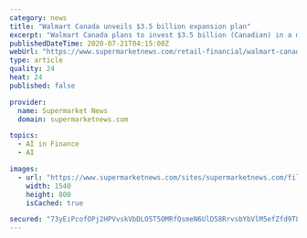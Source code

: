 ```yaml
---
category: news
title: "Walmart Canada unveils $3.5 billion expansion plan"
excerpt: "Walmart Canada plans to invest $3.5 billion (Canadian) in a multi-pronged strategy to “generate significant growth” by enhancing its in-store and online shopping experiences and upgrading its distribution."
publishedDateTime: 2020-07-21T04:15:00Z
webUrl: "https://www.supermarketnews.com/retail-financial/walmart-canada-unveils-35-billion-expansion-plan"
type: article
quality: 24
heat: 24
published: false

provider:
  name: Supermarket News
  domain: supermarketnews.com

topics:
  - AI in Finance
  - AI

images:
  - url: "https://www.supermarketnews.com/sites/supermarketnews.com/files/Walmart_Canada_Supercentre_sign_0_0.png"
    width: 1540
    height: 800
    isCached: true

secured: "73yEiPcofOPj2HPVvskVbDLO5T5OMRfQsmeN6UlD58RrvsbYbVlM5efZfd9T8Ir7eLb0lom8qY/HwCLn5xx98NXzrVetRO0x0n5cKRwC5TadiCjnuKUONuDg/gFs1p7ajg3DdJQr9iRoOxMsA1yyrWCTzlHuWCMSvT7EyjtYFjTAXAeV0OmXfR0DxWv/jOIaOXFYRcs3sV4kL5ay1TSTkoAsc1LjOSRZp39ODSoPDZF1AtRqmKd8IROVIR06OHzNK2AWYolUquLPfkMvEJ3nAOwYptppzH7gzazbGWu0Lyd9usZB5Q3RHM/RFawmqnH6pv79bFAUbEhIcWxMcMi10A==;kqmkmlR762S3LWqRH0IrJw=="
---
```


